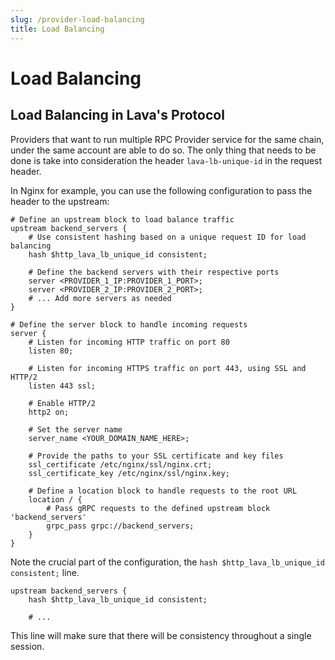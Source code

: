 ```yaml
---
slug: /provider-load-balancing
title: Load Balancing
---
```


# Load Balancing

## Load Balancing in Lava's Protocol

Providers that want to run multiple RPC Provider service for the same chain, under the same account are able to do so. The only thing that needs to be done is take into consideration the header `lava-lb-unique-id` in the request header.

In Nginx for example, you can use the following configuration to pass the header to the upstream:

```nginx
# Define an upstream block to load balance traffic
upstream backend_servers {
    # Use consistent hashing based on a unique request ID for load balancing
    hash $http_lava_lb_unique_id consistent;

    # Define the backend servers with their respective ports
    server <PROVIDER_1_IP:PROVIDER_1_PORT>;
    server <PROVIDER_2_IP:PROVIDER_2_PORT>;
    # ... Add more servers as needed
}

# Define the server block to handle incoming requests
server {
    # Listen for incoming HTTP traffic on port 80
    listen 80;

    # Listen for incoming HTTPS traffic on port 443, using SSL and HTTP/2
    listen 443 ssl;

    # Enable HTTP/2
    http2 on;

    # Set the server name
    server_name <YOUR_DOMAIN_NAME_HERE>;

    # Provide the paths to your SSL certificate and key files
    ssl_certificate /etc/nginx/ssl/nginx.crt;
    ssl_certificate_key /etc/nginx/ssl/nginx.key;

    # Define a location block to handle requests to the root URL
    location / {
        # Pass gRPC requests to the defined upstream block 'backend_servers'
        grpc_pass grpc://backend_servers;
    }
}
```

Note the crucial part of the configuration, the `hash $http_lava_lb_unique_id consistent;` line.

```nginx
upstream backend_servers {
    hash $http_lava_lb_unique_id consistent;

    # ...
```

This line will make sure that there will be consistency throughout a single session.

